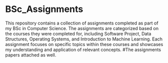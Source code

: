 # BSc_Assignments
This repository contains a collection of assignments completed as part of my BSc in Computer Science. The assignments are categorized based on the courses they were completed for, including Software Project, Data Structures, Operating Systems, and Introduction to Machine Learning. Each assignment focuses on specific topics within these courses and showcases my understanding and application of relevant concepts. #The assignments papers attached as well.
